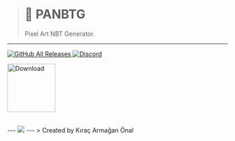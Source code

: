 > # 🎉 PANBTG
> Pixel Art NBT Generator.
---
<p align="left"> 
<a href="https://github.com/TheArmagan/EasyImage/panbtg-releases">
<img alt="GitHub All Releases" src="https://img.shields.io/github/downloads/TheArmagan/panbtg-releases/total?logo=github&style=for-the-badge">
</a>
<a href="https://discord.gg/fCqAh4kh77">
  <img alt="Discord" src="https://img.shields.io/discord/775348842894983171?color=%237289DA&label=JOIN%20TO%20DISCORD&logo=discord&logoColor=%23ffffff&style=for-the-badge">
</a>
</p>
<p align="left">
<a href="https://github.com/TheArmagan/panbtg-releases/releases/latest">
<img alt="Download" width="110" src="https://da-box.herokuapp.com/&1603291592580-7ju_mdbFatB5FzcJ-dlbtn.png">
</a>
</p>
<br>
---
<img src="https://cdn.discordapp.com/attachments/775348843696357388/775689219418619924/unknown.png">
---
> Created by Kıraç Armağan Önal

